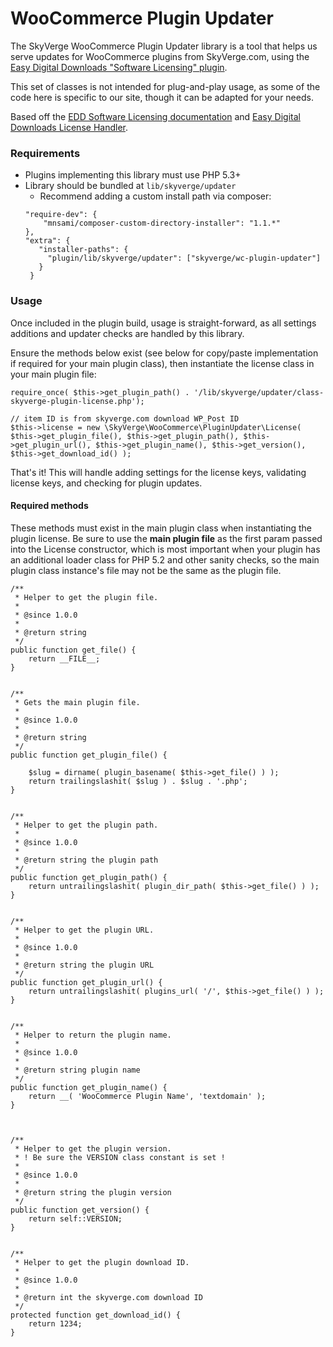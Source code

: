 # WooCommerce Plugin Updater

The SkyVerge WooCommerce Plugin Updater library is a tool that helps us serve updates for WooCommerce plugins from SkyVerge.com, using the [Easy Digital Downloads "Software Licensing" plugin](https://easydigitaldownloads.com/downloads/software-licensing/?ref=3324&campaign=sv_github).

This set of classes is not intended for plug-and-play usage, as some of the code here is specific to our site, though it can be adapted for your needs.

Based off the [EDD Software Licensing documentation](http://docs.easydigitaldownloads.com/article/383-automatic-upgrades-for-wordpress-plugins) and [Easy Digital Downloads License Handler](https://github.com/easydigitaldownloads/easy-digital-downloads/blob/master/includes/class-edd-license-handler.php).

### Requirements

 - Plugins implementing this library must use PHP 5.3+
 - Library should be bundled at `lib/skyverge/updater`
   - Recommend adding a custom install path via composer:
   ```
   "require-dev": {
       "mnsami/composer-custom-directory-installer": "1.1.*"
   },
   "extra": {
      "installer-paths": {
        "plugin/lib/skyverge/updater": ["skyverge/wc-plugin-updater"]
      }
    }
   ```

### Usage

Once included in the plugin build, usage is straight-forward, as all settings additions and updater checks are handled by this library.

Ensure the methods below exist (see below for copy/paste implementation if required for your main plugin class), then instantiate the license class in your main plugin file:

```
require_once( $this->get_plugin_path() . '/lib/skyverge/updater/class-skyverge-plugin-license.php');

// item ID is from skyverge.com download WP_Post ID
$this->license = new \SkyVerge\WooCommerce\PluginUpdater\License( $this->get_plugin_file(), $this->get_plugin_path(), $this->get_plugin_url(), $this->get_plugin_name(), $this->get_version(), $this->get_download_id() );
```

That's it! This will handle adding settings for the license keys, validating license keys, and checking for plugin updates.

#### Required methods

These methods must exist in the main plugin class when instantiating the plugin license. Be sure to use the **main plugin file** as the first param passed into the License constructor, which is most important when your plugin has an additional loader class for PHP 5.2 and other sanity checks, so the main plugin class instance's file may not be the same as the plugin file.

```
/**
 * Helper to get the plugin file.
 *
 * @since 1.0.0
 *
 * @return string
 */
public function get_file() {
	return __FILE__;
}


/**
 * Gets the main plugin file.
 *
 * @since 1.0.0
 *
 * @return string
 */
public function get_plugin_file() {

	$slug = dirname( plugin_basename( $this->get_file() ) );
	return trailingslashit( $slug ) . $slug . '.php';
}


/**
 * Helper to get the plugin path.
 *
 * @since 1.0.0
 *
 * @return string the plugin path
 */
public function get_plugin_path() {
	return untrailingslashit( plugin_dir_path( $this->get_file() ) );
}


/**
 * Helper to get the plugin URL.
 *
 * @since 1.0.0
 *
 * @return string the plugin URL
 */
public function get_plugin_url() {
	return untrailingslashit( plugins_url( '/', $this->get_file() ) );
}


/**
 * Helper to return the plugin name.
 *
 * @since 1.0.0
 *
 * @return string plugin name
 */
public function get_plugin_name() {
	return __( 'WooCommerce Plugin Name', 'textdomain' );
}



/**
 * Helper to get the plugin version.
 * ! Be sure the VERSION class constant is set !
 *
 * @since 1.0.0
 *
 * @return string the plugin version
 */
public function get_version() {
	return self::VERSION;
}


/**
 * Helper to get the plugin download ID.
 *
 * @since 1.0.0
 *
 * @return int the skyverge.com download ID
 */
protected function get_download_id() {
	return 1234;
}
```
